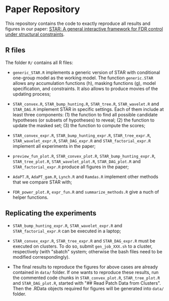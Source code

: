 # Paper Repository

This repository contains the code to exactly reproduce all results and figures in our paper: [STAR: A general interactive framework for FDR control under structural constraints](https://arxiv.org/pdf/1710.02776.pdf). 

## R files
The folder `R/` contains all R files:

- `generic_STAR.R` implements a generic version of STAR with conditional one-group model as the working model. The function `generic.STAR` allows any accumulation functions (h), masking functions (g), model specification, and constraints. It also allows to produce movies of the updating process;

- `STAR_convex.R`, `STAR_bump_hunting.R`, `STAR_tree.R`, `STAR_wavelet.R` and `STAR_DAG.R` implement STAR in specific settings. Each of them include at least three components: (1) the function to find all possible candidate hypotheses (or subsets of hypotheses) to reveal; (2) the function to update the masked set; (3) the function to compute the scores;

- `STAR_convex_expr.R`, `STAR_bump_hunting_expr.R`, `STAR_tree_expr.R`, `STAR_wavelet_expr.R`, `STAR_DAG_expr.R` and `STAR_factorial_expr.R` implement all experiments in the paper;

- `preview_fun_plot.R`, `STAR_convex_plot.R`, `STAR_bump_hunting_expr.R`, `STAR_tree_plot.R`, `STAR_wavelet_plot.R`, `STAR_DAG_plot.R` and `STAR_factorial_expr.R` produce all figures in the paper;

- `AdaPT.R`, `AdaPT_gam.R`, `Lynch.R` and `Ramdas.R` implement other methods that we compare STAR with;

- `FDR_power_plot.R`, `expr_fun.R` and `summarize_methods.R` give a nuch of helper functions. 

## Replicating the experiments
- `STAR_bump_hunting_expr.R`, `STAR_wavelet_expr.R` and `STAR_factorial_expr.R` can be executed in a laptop;

- `STAR_convex_expr.R`, `STAR_tree_expr.R` and `STAR_DAG_expr.R` must be executed on clusters. To do so, submit `gen_job_XXX.sh` to a cluster, respectively (with "sbatch" system; otherwise the bash files need to be modified correspondingly). 

- The final results to reproduce the figures for above cases are already contained in `data/` folder. If one wants to reproduce these results, run the commented code chunks in `STAR_convex_plot.R`, `STAR_tree_plot.R` and `STAR_DAG_plot.R`, started with "## Read Patch Data from Clusters". Then the .RData objects required for figures will be generated into `data/` folder.
